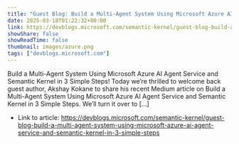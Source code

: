 ```yaml
---
title: "Guest Blog: Build a Multi-Agent System Using Microsoft Azure AI Agent Service and Semantic Kernel in 3 Simple Steps!"
date: 2025-03-18T01:22:32+00:00
link: https://devblogs.microsoft.com/semantic-kernel/guest-blog-build-a-multi-agent-system-using-microsoft-azure-ai-agent-service-and-semantic-kernel-in-3-simple-steps
showShare: false
showReadTime: false
thumbnail: images/azure.png
tags: ["devblogs.microsoft.com"]
---
```

Build a Multi-Agent System Using Microsoft Azure AI Agent Service and Semantic Kernel in 3 Simple Steps! Today we’re thrilled to welcome back guest author, Akshay Kokane to share his recent Medium article on Build a Multi-Agent System Using Microsoft Azure AI Agent Service and Semantic Kernel in 3 Simple Steps. We’ll turn it over to […]

- Link to article: https://devblogs.microsoft.com/semantic-kernel/guest-blog-build-a-multi-agent-system-using-microsoft-azure-ai-agent-service-and-semantic-kernel-in-3-simple-steps